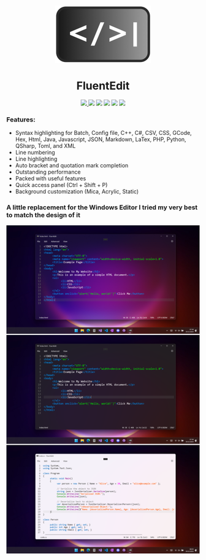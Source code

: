 <div align="center">
<img src="images/Icon1.png" height="150px" width="auto">
<h1>FluentEdit</h1>
</div>


<div align="center">
     <a href="https://www.microsoft.com/store/productId/9NWL9M9JPQ36">
         <img src="https://img.shields.io/badge/Download demo App-Microsoft%20Store-brightgreen?style=flat">
    </a>
<img src="https://img.shields.io/github/issues/FrozenAssassine/FluentEdit.svg?style=flat">
<img src="https://img.shields.io/github/issues-closed/FrozenAssassine/FluentEdit.svg">
<img src="https://img.shields.io/github/stars/FrozenAssassine/FluentEdit.svg">
<img src="https://img.shields.io/github/forks/FrozenAssassine/FluentEdit.svg">
<img src="https://img.shields.io/github/repo-size/FrozenAssassine/FluentEdit">
</div>

### Features:
- Syntax highlighting for Batch, Config file, C++, C#, CSV, CSS, GCode, Hex, Html, Java, Javascript, JSON, Markdown, LaTex, PHP, Python, QSharp, Toml, and XML
- Line numbering
- Line highlighting
- Auto bracket and quotation mark completion
- Outstanding performance
- Packed with useful features
- Quick access panel (Ctrl + Shift + P)
- Background customization (Mica, Acrylic, Static)

### A little replacement for the Windows Editor I tried my very best to match the design of it

<img src="images/new/image3.png"/>
<img src="images/new/image2.png"/>
<img src="images/new/image7.png"/>
